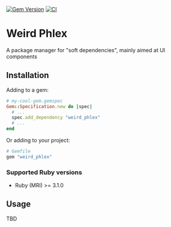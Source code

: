 [![Gem Version](https://badge.fury.io/rb/weird_phlex.svg)](https://rubygems.org/gems/weird_phlex)
[![CI](https://github.com/weird-phlex/weird_phlex/workflows/CI/badge.svg)](https://github.com/weird-phlex/weird_phlex/actions)

# Weird Phlex

A package manager for "soft dependencies", mainly aimed at UI components

## Installation

Adding to a gem:

```ruby
# my-cool-gem.gemspec
Gem::Specification.new do |spec|
  # ...
  spec.add_dependency "weird_phlex"
  # ...
end
```

Or adding to your project:

```ruby
# Gemfile
gem "weird_phlex"
```

### Supported Ruby versions

- Ruby (MRI) >= 3.1.0

## Usage

TBD
